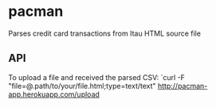 pacman
======

Parses credit card transactions from Itau HTML source file


## API

To upload a file and received the parsed CSV:
`curl -F "file=@.path/to/your/file.html;type=text/text" http://pacman-app.herokuapp.com/upload
